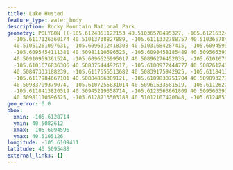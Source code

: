 ```yaml
---
title: Lake Husted
feature_type: water_body
description: Rocky Mountain National Park
geometry: POLYGON ((-105.6124851122153 40.51036578495327, -105.6121632471336 40.51046366900435,
  -105.6117126360174 40.51013738827889, -105.6111332788757 40.51036578495327, -105.6105110063832
  40.51051261097631, -105.6096312418308 40.51031684287415, -105.6094595804455 40.50999056143431,
  -105.6095454111381 40.50981110596525, -105.6098458185489 40.50956639318837, -105.6098458185489
  40.50910959361524, -105.6096526995017 40.50896276452035, -105.6101676836306 40.50876699189379,
  -105.6101676836306 40.50837544492617, -105.6108972444777 40.50826124329689, -105.610832871465
  40.50847333188239, -105.6117555513682 40.50839175942925, -105.6118413820519 40.508603847602,
  -105.6117984667101 40.50884856389121, -105.6109830751704 40.50909327928746, -105.6107899561231
  40.50933799379074, -105.6107255831014 40.50961533581519, -105.6112620249102 40.50955007897173,
  -105.6118413820519 40.50945219358714, -105.6123563661809 40.50956639318837, -105.6126138582498
  40.50981110596525, -105.6128713503188 40.51012107420048, -105.6124851122153 40.51036578495327))
geo_error: 0.0
bbox:
  xmin: -105.6128714
  ymin: 40.5082612
  xmax: -105.6094596
  ymax: 40.5105126
longitude: -105.6109411
latitude: 40.5095488
external_links: {}
---
```

